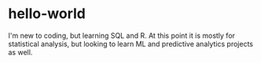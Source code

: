 # hello-world
I'm new to coding, but learning SQL and R.  At this point it is mostly for statistical analysis, but looking to learn ML and predictive analytics projects as well.  
